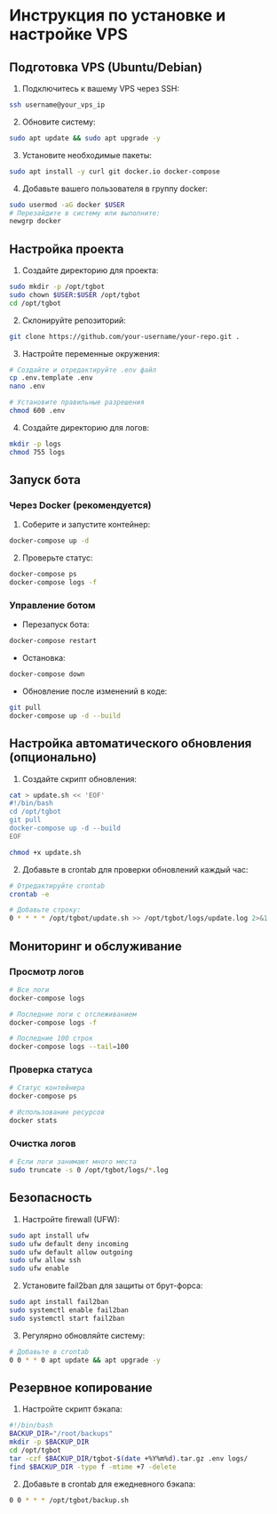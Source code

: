 # Инструкция по установке и настройке VPS

## Подготовка VPS (Ubuntu/Debian)

1. Подключитесь к вашему VPS через SSH:
```bash
ssh username@your_vps_ip
```

2. Обновите систему:
```bash
sudo apt update && sudo apt upgrade -y
```

3. Установите необходимые пакеты:
```bash
sudo apt install -y curl git docker.io docker-compose
```

4. Добавьте вашего пользователя в группу docker:
```bash
sudo usermod -aG docker $USER
# Перезайдите в систему или выполните:
newgrp docker
```

## Настройка проекта

1. Создайте директорию для проекта:
```bash
sudo mkdir -p /opt/tgbot
sudo chown $USER:$USER /opt/tgbot
cd /opt/tgbot
```

2. Склонируйте репозиторий:
```bash
git clone https://github.com/your-username/your-repo.git .
```

3. Настройте переменные окружения:
```bash
# Создайте и отредактируйте .env файл
cp .env.template .env
nano .env

# Установите правильные разрешения
chmod 600 .env
```

4. Создайте директорию для логов:
```bash
mkdir -p logs
chmod 755 logs
```

## Запуск бота

### Через Docker (рекомендуется)

1. Соберите и запустите контейнер:
```bash
docker-compose up -d
```

2. Проверьте статус:
```bash
docker-compose ps
docker-compose logs -f
```

### Управление ботом

- Перезапуск бота:
```bash
docker-compose restart
```

- Остановка:
```bash
docker-compose down
```

- Обновление после изменений в коде:
```bash
git pull
docker-compose up -d --build
```

## Настройка автоматического обновления (опционально)

1. Создайте скрипт обновления:
```bash
cat > update.sh << 'EOF'
#!/bin/bash
cd /opt/tgbot
git pull
docker-compose up -d --build
EOF

chmod +x update.sh
```

2. Добавьте в crontab для проверки обновлений каждый час:
```bash
# Отредактируйте crontab
crontab -e

# Добавьте строку:
0 * * * * /opt/tgbot/update.sh >> /opt/tgbot/logs/update.log 2>&1
```

## Мониторинг и обслуживание

### Просмотр логов

```bash
# Все логи
docker-compose logs

# Последние логи с отслеживанием
docker-compose logs -f

# Последние 100 строк
docker-compose logs --tail=100
```

### Проверка статуса

```bash
# Статус контейнера
docker-compose ps

# Использование ресурсов
docker stats
```

### Очистка логов

```bash
# Если логи занимают много места
sudo truncate -s 0 /opt/tgbot/logs/*.log
```

## Безопасность

1. Настройте firewall (UFW):
```bash
sudo apt install ufw
sudo ufw default deny incoming
sudo ufw default allow outgoing
sudo ufw allow ssh
sudo ufw enable
```

2. Установите fail2ban для защиты от брут-форса:
```bash
sudo apt install fail2ban
sudo systemctl enable fail2ban
sudo systemctl start fail2ban
```

3. Регулярно обновляйте систему:
```bash
# Добавьте в crontab
0 0 * * 0 apt update && apt upgrade -y
```

## Резервное копирование

1. Настройте скрипт бэкапа:
```bash
#!/bin/bash
BACKUP_DIR="/root/backups"
mkdir -p $BACKUP_DIR
cd /opt/tgbot
tar -czf $BACKUP_DIR/tgbot-$(date +%Y%m%d).tar.gz .env logs/
find $BACKUP_DIR -type f -mtime +7 -delete
```

2. Добавьте в crontab для ежедневного бэкапа:
```bash
0 0 * * * /opt/tgbot/backup.sh
```